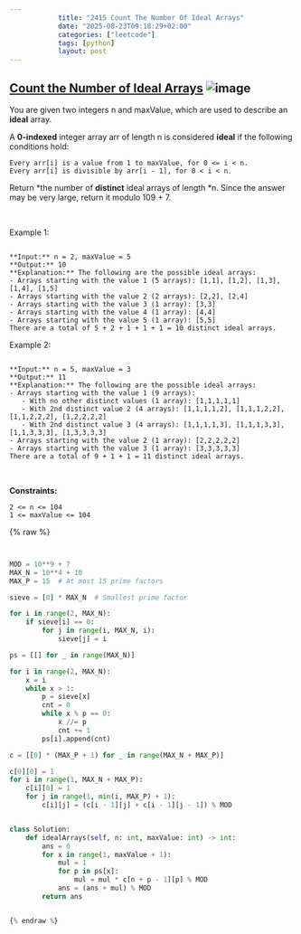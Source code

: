 ```yaml
---
            title: "2415 Count The Number Of Ideal Arrays"
            date: "2025-08-23T09:18:29+02:00"
            categories: ["leetcode"]
            tags: [python]
            layout: post
---
```

            
## [Count the Number of Ideal Arrays](https://leetcode.com/problems/count-the-number-of-ideal-arrays) ![image](https://img.shields.io/badge/Difficulty-Hard-red)

You are given two integers n and maxValue, which are used to describe an **ideal** array.

A **0-indexed** integer array arr of length n is considered **ideal** if the following conditions hold:

	Every arr[i] is a value from 1 to maxValue, for 0 <= i < n.
	Every arr[i] is divisible by arr[i - 1], for 0 < i < n.

Return *the number of **distinct** ideal arrays of length *n. Since the answer may be very large, return it modulo 109 + 7.

 

Example 1:

```

**Input:** n = 2, maxValue = 5
**Output:** 10
**Explanation:** The following are the possible ideal arrays:
- Arrays starting with the value 1 (5 arrays): [1,1], [1,2], [1,3], [1,4], [1,5]
- Arrays starting with the value 2 (2 arrays): [2,2], [2,4]
- Arrays starting with the value 3 (1 array): [3,3]
- Arrays starting with the value 4 (1 array): [4,4]
- Arrays starting with the value 5 (1 array): [5,5]
There are a total of 5 + 2 + 1 + 1 + 1 = 10 distinct ideal arrays.

```

Example 2:

```

**Input:** n = 5, maxValue = 3
**Output:** 11
**Explanation:** The following are the possible ideal arrays:
- Arrays starting with the value 1 (9 arrays): 
   - With no other distinct values (1 array): [1,1,1,1,1] 
   - With 2nd distinct value 2 (4 arrays): [1,1,1,1,2], [1,1,1,2,2], [1,1,2,2,2], [1,2,2,2,2]
   - With 2nd distinct value 3 (4 arrays): [1,1,1,1,3], [1,1,1,3,3], [1,1,3,3,3], [1,3,3,3,3]
- Arrays starting with the value 2 (1 array): [2,2,2,2,2]
- Arrays starting with the value 3 (1 array): [3,3,3,3,3]
There are a total of 9 + 1 + 1 = 11 distinct ideal arrays.

```

 

**Constraints:**

	2 <= n <= 104
	1 <= maxValue <= 104

{% raw %}


```python


MOD = 10**9 + 7
MAX_N = 10**4 + 10
MAX_P = 15  # At most 15 prime factors

sieve = [0] * MAX_N  # Smallest prime factor

for i in range(2, MAX_N):
    if sieve[i] == 0:
        for j in range(i, MAX_N, i):
            sieve[j] = i

ps = [[] for _ in range(MAX_N)]

for i in range(2, MAX_N):
    x = i
    while x > 1:
        p = sieve[x]
        cnt = 0
        while x % p == 0:
            x //= p
            cnt += 1
        ps[i].append(cnt)

c = [[0] * (MAX_P + 1) for _ in range(MAX_N + MAX_P)]

c[0][0] = 1
for i in range(1, MAX_N + MAX_P):
    c[i][0] = 1
    for j in range(1, min(i, MAX_P) + 1):
        c[i][j] = (c[i - 1][j] + c[i - 1][j - 1]) % MOD


class Solution:
    def idealArrays(self, n: int, maxValue: int) -> int:
        ans = 0
        for x in range(1, maxValue + 1):
            mul = 1
            for p in ps[x]:
                mul = mul * c[n + p - 1][p] % MOD
            ans = (ans + mul) % MOD
        return ans


{% endraw %}
```
